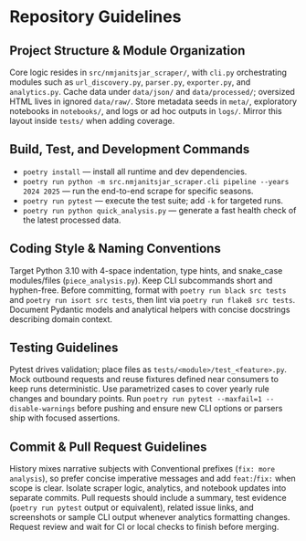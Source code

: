 # Repository Guidelines

## Project Structure & Module Organization
Core logic resides in `src/nmjanitsjar_scraper/`, with `cli.py` orchestrating modules such as `url_discovery.py`, `parser.py`, `exporter.py`, and `analytics.py`. Cache data under `data/json/` and `data/processed/`; oversized HTML lives in ignored `data/raw/`. Store metadata seeds in `meta/`, exploratory notebooks in `notebooks/`, and logs or ad hoc outputs in `logs/`. Mirror this layout inside `tests/` when adding coverage.

## Build, Test, and Development Commands
- `poetry install` — install all runtime and dev dependencies.
- `poetry run python -m src.nmjanitsjar_scraper.cli pipeline --years 2024 2025` — run the end-to-end scrape for specific seasons.
- `poetry run pytest` — execute the test suite; add `-k` for targeted runs.
- `poetry run python quick_analysis.py` — generate a fast health check of the latest processed data.

## Coding Style & Naming Conventions
Target Python 3.10 with 4-space indentation, type hints, and snake_case modules/files (`piece_analysis.py`). Keep CLI subcommands short and hyphen-free. Before committing, format with `poetry run black src tests` and `poetry run isort src tests`, then lint via `poetry run flake8 src tests`. Document Pydantic models and analytical helpers with concise docstrings describing domain context.

## Testing Guidelines
Pytest drives validation; place files as `tests/<module>/test_<feature>.py`. Mock outbound requests and reuse fixtures defined near consumers to keep runs deterministic. Use parametrized cases to cover yearly rule changes and boundary points. Run `poetry run pytest --maxfail=1 --disable-warnings` before pushing and ensure new CLI options or parsers ship with focused assertions.

## Commit & Pull Request Guidelines
History mixes narrative subjects with Conventional prefixes (`fix: more analysis`), so prefer concise imperative messages and add `feat:`/`fix:` when scope is clear. Isolate scraper logic, analytics, and notebook updates into separate commits. Pull requests should include a summary, test evidence (`poetry run pytest` output or equivalent), related issue links, and screenshots or sample CLI output whenever analytics formatting changes. Request review and wait for CI or local checks to finish before merging.

